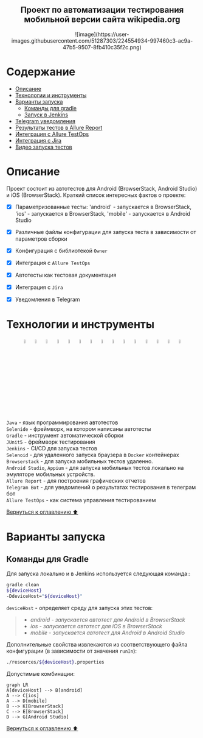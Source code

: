 <h2 align="center"> Проект по автоматизации тестирования мобильной версии сайта wikipedia.org </h2>
<p  align="center">
    ![image](https://user-images.githubusercontent.com/51287303/224554934-997460c3-ac9a-47b5-9507-8fb410c35f2c.png)

</p>


# <a name="Содержание">Содержание</a>
+ [Описание](#Описание)
+ [Технологии и инструменты](#Технологии-и-инструменты)
+ [Варианты запуска](#Варианты-запуска)
    + [Команды для gradle](#команды-для-gradle)
    + [Запуск в Jenkins](#запуск-в-jenkins)
+ [Telegram уведомления](#Telegram-уведомления)
+ [Результаты тестов в Allure Report](#Результаты-тестов-в-Allure-Report)
+ [Интеграция с Allure TestOps](#Интеграция-с-Allure-TestOps)
+ [Интеграция с Jira](#Интеграция-с-Jira)
+ [Видео запуска тестов](#Видео-запуска-тестов)



# <a name="Описание">Описание</a>
Проект состоит из автотестов для Android (BrowserStack, Android Studio) и iOS (BrowserStack).
Краткий список интересных фактов о проекте:
- [x] Параметризованные тесты: 'android' - запускается в BrowserStack, 'ios' - запускается в BrowserStack, 'mobile' - запускается в Android Studio
- [x] Различные файлы конфигурации для запуска теста в зависимости от параметров сборки
- [x] Конфигурация с библиотекой `Owner`
- [x] Интеграция с `Allure TestOps`
- [x] Автотесты как тестовая документация
- [x] Интеграция с `Jira`
- [x] Уведомления в Telegram


# <a name="Технологии и инструменты">Технологии и инструменты</a>
<p  align="center">
  <code><img width="5%" title="IntelliJ IDEA" src="./images/icons/IDEA-logo.svg"></code>
  <code><img width="5%" title="Java" src="./images/icons/java-logo.svg"></code>
  <code><img width="5%" title="Selenide" src="./images/icons/selenide-logo.svg"></code>
  <code><img width="5%" title="Selenoid" src="./images/icons/selenoid-logo.svg"></code>
  <code><img width="5%" title="Gradle" src="./images/icons/gradle-logo.svg"></code>
  <code><img width="5%" title="JUnit5" src="./images/icons/junit5-logo.svg"></code>
  <code><img width="5%" title="Allure Report" src="./images/icons/allure-Report-logo.svg"></code>
  <code><img width="5%" title="Allure TestOps" src="./images/icons/allure-ee-logo.svg"></code>
  <code><img width="5%" title="Github" src="./images/icons/git-logo.svg"></code>
  <code><img width="5%" title="Jenkins" src="./images/icons/jenkins-logo.svg"></code>
  <code><img width="5%" title="Jira" src="./images/icons/jira-logo.svg"></code>
  <code><img width="5%" title="Telegram" src="./images/icons/Telegram.svg"></code>
  <code><img width="5%" title="Browserstack" src="./images/icons/browserstack.svg"></code>
  <code><img width="5%" title="Android Studio" src="https://upload.wikimedia.org/wikipedia/commons/9/95/Android_Studio_Icon_3.6.svg"></code>
  <code><img width="5%" title="Appium" src="./images/icons/appium.svg"></code>
</p>


`Java` - язык программирования автотестов \
`Selenide` - фреймворк, на котором написаны автотесты \
`Gradle` - инструмент автоматической сборки  \
`JUnit5` - фреймворк тестирования \
`Jenkins` - CI/CD для запуска тестов \
`Selenoid` - для удаленного запуска браузера в `Docker` контейнерах \
`Browserstack` - для запуска мобильных тестов удаленно.\
`Android Studio`, `Appium` - для запуска мобильных тестов локально на эмуляторе мобильных устройств.\
`Allure Report` - для построения графических отчетов \
`Telegram Bot` - для уведомлений о результатах тестирования в телеграм бот\
`Allure TestOps` - как система управления тестированием

[Вернуться к оглавлению ⬆](#Содержание)

# <a name="Варианты запуска">Варианты запуска</a>

## <a name="GradleCommand">Команды для Gradle</a>

Для запуска локально и в Jenkins используется следующая команда::
```bash
gradle clean
${deviceHost}
-DdeviceHost="${deviceHost}"
```

`deviceHost` - определяет среду для запуска этих тестов:
>- *android - запускается автотест для Android в BrowserStack*
>- *ios - запускается автотест для iOS в BrowserStack*
>- *mobile - запускается автотест для Android в Android Studio*
 

Дополнительные свойства извлекаются из соответствующего файла конфигурации (в зависимости от значения `runIn`):
```bash
./resources/${deviceHost}.properties
```

Допустимые комбинации:
```mermaid
graph LR
A[deviceHost] --> B[android]
A --> C[ios]
A --> D[mobile]
B --> K[BrowserStack]
C --> E[BrowserStack]
D --> G[Android Studio]
```

[Вернуться к оглавлению ⬆](#Содержание)
